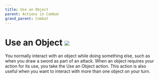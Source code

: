```yaml
---
title: Use an Object
parent: Actions in Combat
grand_parent: Combat
---
```


# Use an Object <img src="https://img.icons8.com/ios/14/FFFFFF/action-filled.png">
You normally interact with an object while doing something else, such as when you draw a sword as part of an attack. When an object requires your action for its use, you take the Use an Object action. This action is also useful when you want to interact with more than one object on your turn.
